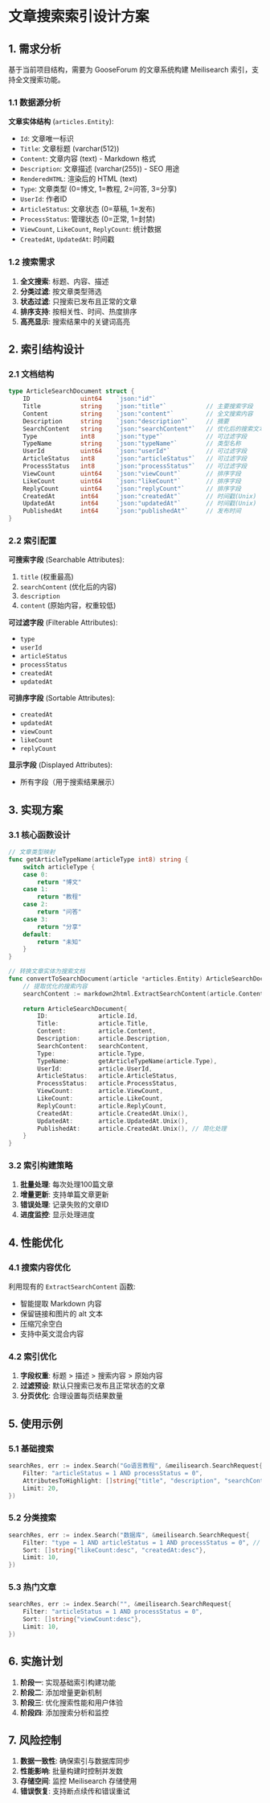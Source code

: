 # 文章搜索索引设计方案

## 1. 需求分析

基于当前项目结构，需要为 GooseForum 的文章系统构建 Meilisearch 索引，支持全文搜索功能。

### 1.1 数据源分析

**文章实体结构** (`articles.Entity`):
- `Id`: 文章唯一标识
- `Title`: 文章标题 (varchar(512))
- `Content`: 文章内容 (text) - Markdown 格式
- `Description`: 文章描述 (varchar(255)) - SEO 用途
- `RenderedHTML`: 渲染后的 HTML (text)
- `Type`: 文章类型 (0=博文, 1=教程, 2=问答, 3=分享)
- `UserId`: 作者ID
- `ArticleStatus`: 文章状态 (0=草稿, 1=发布)
- `ProcessStatus`: 管理状态 (0=正常, 1=封禁)
- `ViewCount`, `LikeCount`, `ReplyCount`: 统计数据
- `CreatedAt`, `UpdatedAt`: 时间戳

### 1.2 搜索需求

1. **全文搜索**: 标题、内容、描述
2. **分类过滤**: 按文章类型筛选
3. **状态过滤**: 只搜索已发布且正常的文章
4. **排序支持**: 按相关性、时间、热度排序
5. **高亮显示**: 搜索结果中的关键词高亮

## 2. 索引结构设计

### 2.1 文档结构

```go
type ArticleSearchDocument struct {
    ID              uint64    `json:"id"`
    Title           string    `json:"title"`           // 主要搜索字段
    Content         string    `json:"content"`         // 全文搜索内容
    Description     string    `json:"description"`     // 摘要
    SearchContent   string    `json:"searchContent"`   // 优化后的搜索文本
    Type            int8      `json:"type"`            // 可过滤字段
    TypeName        string    `json:"typeName"`        // 类型名称
    UserId          uint64    `json:"userId"`          // 可过滤字段
    ArticleStatus   int8      `json:"articleStatus"`   // 可过滤字段
    ProcessStatus   int8      `json:"processStatus"`   // 可过滤字段
    ViewCount       uint64    `json:"viewCount"`       // 排序字段
    LikeCount       uint64    `json:"likeCount"`       // 排序字段
    ReplyCount      uint64    `json:"replyCount"`      // 排序字段
    CreatedAt       int64     `json:"createdAt"`       // 时间戳(Unix)
    UpdatedAt       int64     `json:"updatedAt"`       // 时间戳(Unix)
    PublishedAt     int64     `json:"publishedAt"`     // 发布时间
}
```

### 2.2 索引配置

**可搜索字段** (Searchable Attributes):
1. `title` (权重最高)
2. `searchContent` (优化后的内容)
3. `description`
4. `content` (原始内容，权重较低)

**可过滤字段** (Filterable Attributes):
- `type`
- `userId` 
- `articleStatus`
- `processStatus`
- `createdAt`
- `updatedAt`

**可排序字段** (Sortable Attributes):
- `createdAt`
- `updatedAt` 
- `viewCount`
- `likeCount`
- `replyCount`

**显示字段** (Displayed Attributes):
- 所有字段（用于搜索结果展示）

## 3. 实现方案

### 3.1 核心函数设计

```go
// 文章类型映射
func getArticleTypeName(articleType int8) string {
    switch articleType {
    case 0:
        return "博文"
    case 1:
        return "教程"
    case 2:
        return "问答"
    case 3:
        return "分享"
    default:
        return "未知"
    }
}

// 转换文章实体为搜索文档
func convertToSearchDocument(article *articles.Entity) ArticleSearchDocument {
    // 提取优化的搜索内容
    searchContent := markdown2html.ExtractSearchContent(article.Content)
    
    return ArticleSearchDocument{
        ID:              article.Id,
        Title:           article.Title,
        Content:         article.Content,
        Description:     article.Description,
        SearchContent:   searchContent,
        Type:            article.Type,
        TypeName:        getArticleTypeName(article.Type),
        UserId:          article.UserId,
        ArticleStatus:   article.ArticleStatus,
        ProcessStatus:   article.ProcessStatus,
        ViewCount:       article.ViewCount,
        LikeCount:       article.LikeCount,
        ReplyCount:      article.ReplyCount,
        CreatedAt:       article.CreatedAt.Unix(),
        UpdatedAt:       article.UpdatedAt.Unix(),
        PublishedAt:     article.CreatedAt.Unix(), // 简化处理
    }
}
```

### 3.2 索引构建策略

1. **批量处理**: 每次处理100篇文章
2. **增量更新**: 支持单篇文章更新
3. **错误处理**: 记录失败的文章ID
4. **进度监控**: 显示处理进度

## 4. 性能优化

### 4.1 搜索内容优化

利用现有的 `ExtractSearchContent` 函数:
- 智能提取 Markdown 内容
- 保留链接和图片的 alt 文本
- 压缩冗余空白
- 支持中英文混合内容

### 4.2 索引优化

1. **字段权重**: 标题 > 描述 > 搜索内容 > 原始内容
2. **过滤预设**: 默认只搜索已发布且正常状态的文章
3. **分页优化**: 合理设置每页结果数量

## 5. 使用示例

### 5.1 基础搜索
```go
searchRes, err := index.Search("Go语言教程", &meilisearch.SearchRequest{
    Filter: "articleStatus = 1 AND processStatus = 0",
    AttributesToHighlight: []string{"title", "description", "searchContent"},
    Limit: 20,
})
```

### 5.2 分类搜索
```go
searchRes, err := index.Search("数据库", &meilisearch.SearchRequest{
    Filter: "type = 1 AND articleStatus = 1 AND processStatus = 0", // 只搜索教程
    Sort: []string{"likeCount:desc", "createdAt:desc"},
    Limit: 10,
})
```

### 5.3 热门文章
```go
searchRes, err := index.Search("", &meilisearch.SearchRequest{
    Filter: "articleStatus = 1 AND processStatus = 0",
    Sort: []string{"viewCount:desc"},
    Limit: 10,
})
```

## 6. 实施计划

1. **阶段一**: 实现基础索引构建功能
2. **阶段二**: 添加增量更新机制
3. **阶段三**: 优化搜索性能和用户体验
4. **阶段四**: 添加搜索分析和监控

## 7. 风险控制

1. **数据一致性**: 确保索引与数据库同步
2. **性能影响**: 批量构建时控制并发数
3. **存储空间**: 监控 Meilisearch 存储使用
4. **错误恢复**: 支持断点续传和错误重试